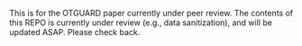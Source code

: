 This is for the OTGUARD paper currently under peer review. 
The contents of this REPO is currently under review (e.g., data sanitization), and will be updated ASAP. Please check back.

